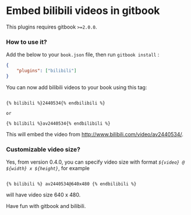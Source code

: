 Embed bilibili videos in gitbook
==============

This plugins requires gitbook `>=2.0.0`.

### How to use it?

Add the below to your `book.json` file, then run `gitbook install` :

```json
{
    "plugins": ["bilibili"]
}
```

You can now add bilibili videos to your book using this tag:

```

{% bilibili %}2440534{% endbilibili %}

or

{% bilibili %}av2440534{% endbilibili %}

```

This will embed the video from http://www.bilibili.com/video/av2440534/.

### Customizable video size?

Yes, from version 0.4.0, you can specify video size with format *`${video} @ ${width} x ${height}`*, for example

```

{% bilibili %} av2440534@640x480 {% endbilibili %}

```

will have video size 640 x 480.

Have fun with gitbook and bilibili.
